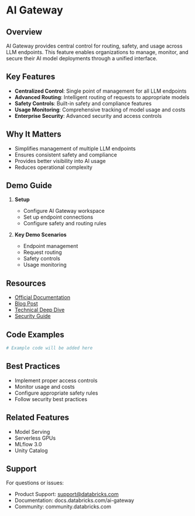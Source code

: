# AI Gateway

## Overview
AI Gateway provides central control for routing, safety, and usage across LLM endpoints. This feature enables organizations to manage, monitor, and secure their AI model deployments through a unified interface.

## Key Features
- **Centralized Control**: Single point of management for all LLM endpoints
- **Advanced Routing**: Intelligent routing of requests to appropriate models
- **Safety Controls**: Built-in safety and compliance features
- **Usage Monitoring**: Comprehensive tracking of model usage and costs
- **Enterprise Security**: Advanced security and access controls

## Why It Matters
- Simplifies management of multiple LLM endpoints
- Ensures consistent safety and compliance
- Provides better visibility into AI usage
- Reduces operational complexity

## Demo Guide
1. **Setup**
   - Configure AI Gateway workspace
   - Set up endpoint connections
   - Configure safety and routing rules

2. **Key Demo Scenarios**
   - Endpoint management
   - Request routing
   - Safety controls
   - Usage monitoring

## Resources
- [Official Documentation](https://docs.databricks.com/ai-gateway)
- [Blog Post](https://www.databricks.com/blog/ai-gateway)
- [Technical Deep Dive](https://www.databricks.com/blog/ai-gateway-technical)
- [Security Guide](https://docs.databricks.com/ai-gateway/security)

## Code Examples
```python
# Example code will be added here
```

## Best Practices
- Implement proper access controls
- Monitor usage and costs
- Configure appropriate safety rules
- Follow security best practices

## Related Features
- Model Serving
- Serverless GPUs
- MLflow 3.0
- Unity Catalog

## Support
For questions or issues:
- Product Support: support@databricks.com
- Documentation: docs.databricks.com/ai-gateway
- Community: community.databricks.com 